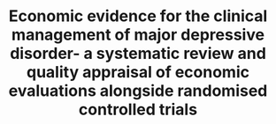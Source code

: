 --- 
abstract: '' 
authors: 
 - E Karyotaki
 -  D Tordrup
 -  buntrock
 -  R Bertollini
 -  P Cuijpers
doi: '' 
featured: false 
publication: '*Epidemiology and psychiatric sciences*, 19' 
publication_short: '' 
publishDate: '2017-01-01' 
title: 'Economic evidence for the clinical management of major depressive disorder- a systematic review and quality appraisal of economic evaluations alongside randomised controlled trials' 
url_code: '' 
url_dataset: '' 
url_pdf: '' 
url_poster: '' 
url_project: '' 
url_slides: '' 
url_source: '' 
url_video: '' 
---